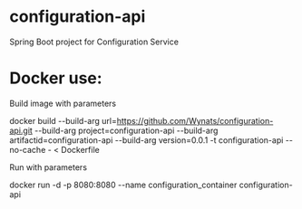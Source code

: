 # configuration-api
Spring Boot project for Configuration Service

# Docker use:
Build image with parameters

docker build --build-arg url=https://github.com/Wynats/configuration-api.git 
--build-arg project=configuration-api 
--build-arg artifactid=configuration-api 
--build-arg version=0.0.1 
-t configuration-api --no-cache - < Dockerfile


Run with parameters

docker run -d -p 8080:8080  --name configuration_container configuration-api 
